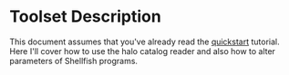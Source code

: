 # Toolset Description

This document assumes that you've already read the [quickstart](https://github.com/phil-mansfield/shellfish/blob/master/doc/quickstart.md) tutorial.
Here I'll cover how to use the halo catalog reader and also how to alter
parameters of Shellfish programs.

